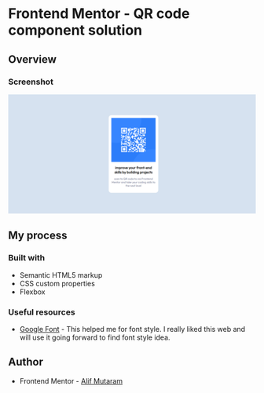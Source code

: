 # Frontend Mentor - QR code component solution

## Overview

### Screenshot

![](./images/screencapture-file-C-Users-alifm-Downloads-qrcodecomp-index-html-2023-08-11-09_47_43.png)

## My process

### Built with

- Semantic HTML5 markup
- CSS custom properties
- Flexbox

### Useful resources

- [Google Font](https://fonts.google.com/) - This helped me for font style. I really liked this web and will use it going forward to find font style idea.

## Author

- Frontend Mentor - [Alif Mutaram](https://www.frontendmentor.io/profile/alifmutaram)
